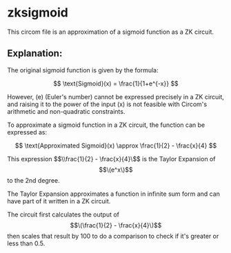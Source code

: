 # zksigmoid
This circom file is an approximation of a sigmoid function as a ZK circuit.

## Explanation:
The original sigmoid function is given by the formula:

$$
\text{Sigmoid}(x) = \frac{1}{1+e^{-x}}
$$

However, \(e\) (Euler's number) cannot be expressed precisely in a ZK circuit, and raising it to the power of the input \(x\) is not feasible with Circom's arithmetic and non-quadratic constraints.

To approximate a sigmoid function in a ZK circuit, the function can be expressed as:

$$
\text{Approximated Sigmoid}(x) \approx \frac{1}{2} - \frac{x}{4}
$$

This expression $$\\frac{1}{2} - \frac{x}{4}\$$ is the Taylor Expansion of $$\(e^x\)$$ to the 2nd degree.

The Taylor Expansion approximates a function in infinite sum form and can have part of it written in a ZK circuit.

The circuit first calculates the output of $$\(\frac{1}{2} - \frac{x}{4}\)$$ then scales that result by 100 to do a comparison to check if it's greater or less than 0.5.
